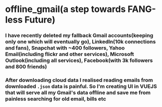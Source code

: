 # offline_gmail(a step towards FANG-less Future)

### I have recently deleted my fallback Gmail accounts(keeping only one which will eventually go), LinkedIn(10k connections and fans), Snapchat with ~400 followers, Yahoo Email(including flickr and other services), Microsoft Outlook(including all services), Facebook(with 3k followers and 800 friends)

### After downloading cloud data I realised reading emails from downloaded `.json` data is painful. So I'm creating UI in VUEJS that will serve all my Gmail's data offline and save me from painless searching for old email, bills etc 
